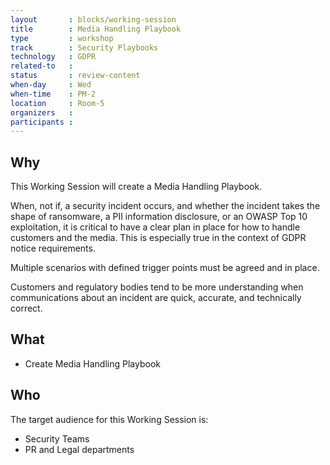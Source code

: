```yaml
---
layout       : blocks/working-session
title        : Media Handling Playbook
type         : workshop
track        : Security Playbooks
technology   : GDPR
related-to   :
status       : review-content
when-day     : Wed
when-time    : PM-2
location     : Room-5
organizers   :
participants :
---
```


## Why

This Working Session will create a Media Handling Playbook.

When, not if, a security incident occurs, and whether the incident takes the shape of ransomware, a PII information disclosure, or an OWASP Top 10 exploitation, it is critical to have a clear plan in place for how to handle customers and the media. This is especially true in the context of GDPR notice requirements.

Multiple scenarios with defined trigger points must be agreed and in place. 

Customers and regulatory bodies tend to be more understanding when communications about an incident are quick, accurate, and technically correct.

## What

 - Create Media Handling Playbook

## Who

The target audience for this Working Session is:

 - Security Teams
 - PR and Legal departments
